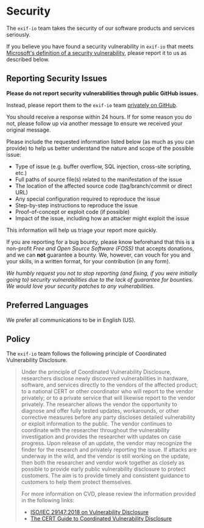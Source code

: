 <!-- BEGIN EXIF-IO SECURITY.MD V0.0.0 BLOCK -->

# Security

The `exif-io` team takes the security of our software products and services seriously.

If you believe you have found a security vulnerability in `exif-io` that meets
[Microsoft's definition of a security vulnerability](<https://docs.microsoft.com/en-us/previous-versions/tn-archive/cc751383(v=technet.10)>),
please report it to us as described below.

## Reporting Security Issues

**Please do not report security vulnerabilities through public GitHub issues.**

Instead, please report them to the `exif-io` team
[privately on GitHub](https://github.com/SFM61319/exif-io/security/advisories/new).

You should receive a response within 24 hours. If for some reason you do not,
please follow up via another message to ensure we received your original
message.

Please include the requested information listed below (as much as you can
provide) to help us better understand the nature and scope of the possible
issue:

- Type of issue (e.g. buffer overflow, SQL injection, cross-site scripting,
  etc.)
- Full paths of source file(s) related to the manifestation of the issue
- The location of the affected source code (tag/branch/commit or direct URL)
- Any special configuration required to reproduce the issue
- Step-by-step instructions to reproduce the issue
- Proof-of-concept or exploit code (if possible)
- Impact of the issue, including how an attacker might exploit the issue

This information will help us triage your report more quickly.

If you are reporting for a bug bounty, please know beforehand that this is a
non-profit _Free and Open Source Software (FOSS)_ that accepts donations, and we
can **not** guarantee a bounty. We, however, can vouch for you and your skills,
in a written format, for your contribution (in any form).

_We humbly request you not to stop reporting (and fixing, if you were initially
going to) security vulnerabilities due to the lack of guarantee for bounties. We
would love your security patches to any vulnerabilities._

## Preferred Languages

We prefer all communications to be in English (US).

## Policy

The `exif-io` team follows the following principle of Coordinated Vulnerability
Disclosure.

> Under the principle of Coordinated Vulnerability Disclosure, researchers
> disclose newly discovered vulnerabilities in hardware, software, and services
> directly to the vendors of the affected product; to a national CERT or other
> coordinator who will report to the vendor privately; or to a private service
> that will likewise report to the vendor privately. The researcher allows the
> vendor the opportunity to diagnose and offer fully tested updates,
> workarounds, or other corrective measures before any party discloses detailed
> vulnerability or exploit information to the public. The vendor continues to
> coordinate with the researcher throughout the vulnerability investigation and
> provides the researcher with updates on case progress. Upon release of an
> update, the vendor may recognize the finder for the research and privately
> reporting the issue. If attacks are underway in the wild, and the vendor is
> still working on the update, then both the researcher and vendor work together
> as closely as possible to provide early public vulnerability disclosure to
> protect customers. The aim is to provide timely and consistent guidance to
> customers to help them protect themselves.
>
> For more information on CVD, please review the information provided in the
> following links:
>
> - [ISO/IEC 29147:2018 on Vulnerability Disclosure](https://www.iso.org/standard/72311.html "ISO")
> - [The CERT Guide to Coordinated Vulnerability Disclosure](https://resources.sei.cmu.edu/asset_files/SpecialReport/2017_003_001_503340.pdf "CERT")

<!-- END EXIF-IO SECURITY.MD BLOCK -->
